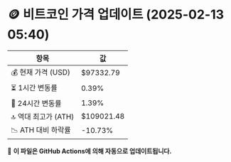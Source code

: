 # 🪙 비트코인 가격 업데이트 (2025-02-13 05:40)

| 항목                | 값 |
|--------------------|----------------|
| 💰 현재 가격 (USD) | $97332.79 |
| ⏳ 1시간 변동률    | 0.39% |
| 📆 24시간 변동률   | 1.39% |
| 🔝 역대 최고가 (ATH) | $109021.48 |
| 📉 ATH 대비 하락률 | -10.73% |

🔄 **이 파일은 GitHub Actions에 의해 자동으로 업데이트됩니다.**

